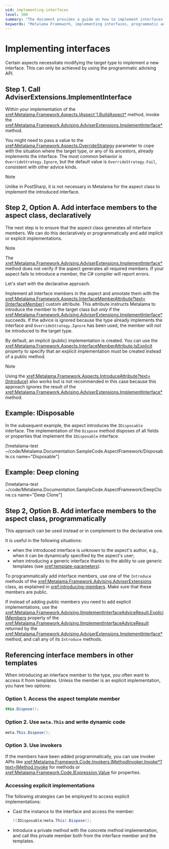 ```yaml
---
uid: implementing-interfaces
level: 300
summary: "The document provides a guide on how to implement interfaces using the programmatic advising API in the Metalama Framework, with examples for IDisposable and Deep cloning."
keywords: "Metalama Framework, implementing interfaces, programmatic advising API, AdviserExtensions.ImplementInterface, OverrideStrategy, InterfaceMemberAttribute"
---
```

# Implementing interfaces

Certain aspects necessitate modifying the target type to implement a new interface. This can only be achieved by using the programmatic advising API.

## Step 1. Call AdviserExtensions.ImplementInterface

Within your implementation of the <xref:Metalama.Framework.Aspects.IAspect`1.BuildAspect*> method, invoke the <xref:Metalama.Framework.Advising.AdviserExtensions.ImplementInterface*> method.

You might need to pass a value to the <xref:Metalama.Framework.Aspects.OverrideStrategy> parameter to cope with the situation where the target type, or any of its ancestors, already implements the interface. The most common behavior is `OverrideStrategy.Ignore`, but the default value is `OverrideStrategy.Fail`, consistent with other advice kinds.

> [!NOTE]
> Unlike in PostSharp, it is not necessary in Metalama for the aspect class to implement the introduced interface.

## Step 2, Option A. Add interface members to the aspect class, declaratively

The next step is to ensure that the aspect class generates all interface members. We can do this declaratively or programmatically and add implicit or explicit implementations.

> [!NOTE]
> The <xref:Metalama.Framework.Advising.AdviserExtensions.ImplementInterface*> method does not verify if the aspect generates all required members. If your aspect fails to introduce a member, the C# compiler will report errors.

Let's start with the declarative approach.

Implement all interface members in the aspect and annotate them with the <xref:Metalama.Framework.Aspects.InterfaceMemberAttribute?text=[InterfaceMember]> custom attribute. This attribute instructs Metalama to introduce the member to the target class but _only_ if the <xref:Metalama.Framework.Advising.AdviserExtensions.ImplementInterface*> succeeds. If the advice is ignored because the type already implements the interface and `OverrideStrategy.Ignore` has been used, the member will _not_ be introduced to the target type.

By default, an implicit (public) implementation is created. You can use the <xref:Metalama.Framework.Aspects.InterfaceMemberAttribute.IsExplicit> property to specify that an explicit implementation must be created instead of a public method.

> [!NOTE]
> Using the <xref:Metalama.Framework.Aspects.IntroduceAttribute?text=[Introduce]> also works but is not recommended in this case because this approach ignores the result of the <xref:Metalama.Framework.Advising.AdviserExtensions.ImplementInterface*> method.

## Example: IDisposable

In the subsequent example, the aspect introduces the `IDisposable` interface. The implementation of the `Dispose` method disposes of all fields or properties that implement the `IDisposable` interface.

[!metalama-test  ~/code/Metalama.Documentation.SampleCode.AspectFramework/Disposable.cs name="Disposable"]

## Example: Deep cloning

[!metalama-test ~/code/Metalama.Documentation.SampleCode.AspectFramework/DeepClone.cs name="Deep Clone"]

## Step 2, Option B. Add interface members to the aspect class, programmatically

This approach can be used instead or in complement to the declarative one.

It is useful in the following situations:

* when the introduced interface is unknown to the aspect's author, e.g., when it can be dynamically specified by the aspect's user;
* when introducing a generic interface thanks to the ability to use generic templates (see <xref:template-parameters>).

To programmatically add interface members, use one of the `Introduce` methods of the <xref:Metalama.Framework.Advising.AdviserExtensions> class, as explained in <xref:introducing-members>. Make sure that these members are public.

If instead of adding public members you need to add explicit implementations, use the <xref:Metalama.Framework.Advising.IImplementInterfaceAdviceResult.ExplicitMembers> property of the <xref:Metalama.Framework.Advising.IImplementInterfaceAdviceResult> returned by the <xref:Metalama.Framework.Advising.AdviserExtensions.ImplementInterface*> method, and call any of its `Introduce` methods.

## Referencing interface members in other templates

When introducing an interface member to the type, you often want to access it from templates. Unless the member is an explicit implementation, you have two options:

[comment]: # (TODO: better code examples)

### Option 1. Access the aspect template member

```cs
this.Dispose();
```

### Option 2. Use `meta.This` and write dynamic code

```cs
meta.This.Dispose();
```

### Option 3. Use invokers

If the members have been added programmatically, you can use invoker APIs like <xref:Metalama.Framework.Code.Invokers.IMethodInvoker.Invoke*?text=IMethod.Invoke> for methods or <xref:Metalama.Framework.Code.IExpression.Value> for properties.

### Accessing explicit implementations

The following strategies can be employed to access explicit implementations:

- Cast the instance to the interface and access the member:

    ```cs
    ((IDisposable)meta.This).Dispose();
    ```

- Introduce a private method with the concrete method implementation, and call this private member both from the interface member and the templates.

